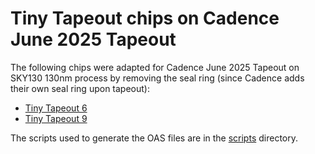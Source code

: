 # Tiny Tapeout chips on Cadence June 2025 Tapeout 

The following chips were adapted for Cadence June 2025 Tapeout on SKY130 130nm process by removing the seal ring (since Cadence adds their own seal ring upon tapeout):

- [Tiny Tapeout 6](oas/tt06_4f8caad5.oas)
- [Tiny Tapeout 9](oas/tt09_c9701782.oas)

The scripts used to generate the OAS files are in the [scripts](scripts) directory.
